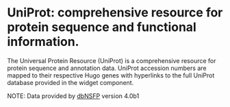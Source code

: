 # UniProt: comprehensive resource for protein sequence and functional information.
The Universal Protein Resource (UniProt) is a comprehensive resource for protein sequence and annotation data. UniProt accession numbers are mapped to their respective Hugo genes with hyperlinks to the full UniProt database provided in the widget component.

NOTE: Data provided by [dbNSFP](https://sites.google.com/site/jpopgen/dbNSFP) version 4.0b1
